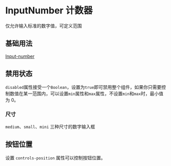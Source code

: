 # InputNumber 计数器

仅允许输入标准的数字值，可定义范围

<script>
  export default {
    data() {
      return {
        num1: 1,
        num2: 1,
        num3: 5,
        num4: 1,
        num5: 1,
        num6: 1,
        num7: 1,
        num8: 1
      }
    },
    methods: {
      handleChange(value) {
        console.log(value);
      }
    }
  };
</script>

<style>
  .el-input-number + .el-input-number {
    margin-left: 10px;
  }
</style>

## 基础用法

[Input-number](http://element.eleme.io/#/zh-CN/component/input-number)

<template>
  <el-input-number v-model="num1" @change="handleChange" :min="1" :max="10" label="描述文字"></el-input-number>
</template>

## 禁用状态

`disabled`属性接受一个`Boolean`，设置为`true`即可禁用整个组件，如果你只需要控制数值在某一范围内，可以设置`min`属性和`max`属性，不设置`min`和`max`时，最小值为 0。

<template>
  <el-input-number v-model="num2" :disabled="true"></el-input-number>
</template>

### 尺寸

`medium`、`small`、`mini` 三种尺寸的数字输入框

<template>
  <el-input-number v-model="num4"></el-input-number>
  <el-input-number size="medium" v-model="num5"></el-input-number>
  <el-input-number size="small" v-model="num6"></el-input-number>
  <el-input-number size="mini" v-model="num7"></el-input-number>
</template>

## 按钮位置

设置 `controls-position` 属性可以控制按钮位置。

<template>
  <el-input-number v-model="num8" controls-position="right" @change="handleChange" :min="1" :max="10"></el-input-number>
</template>
